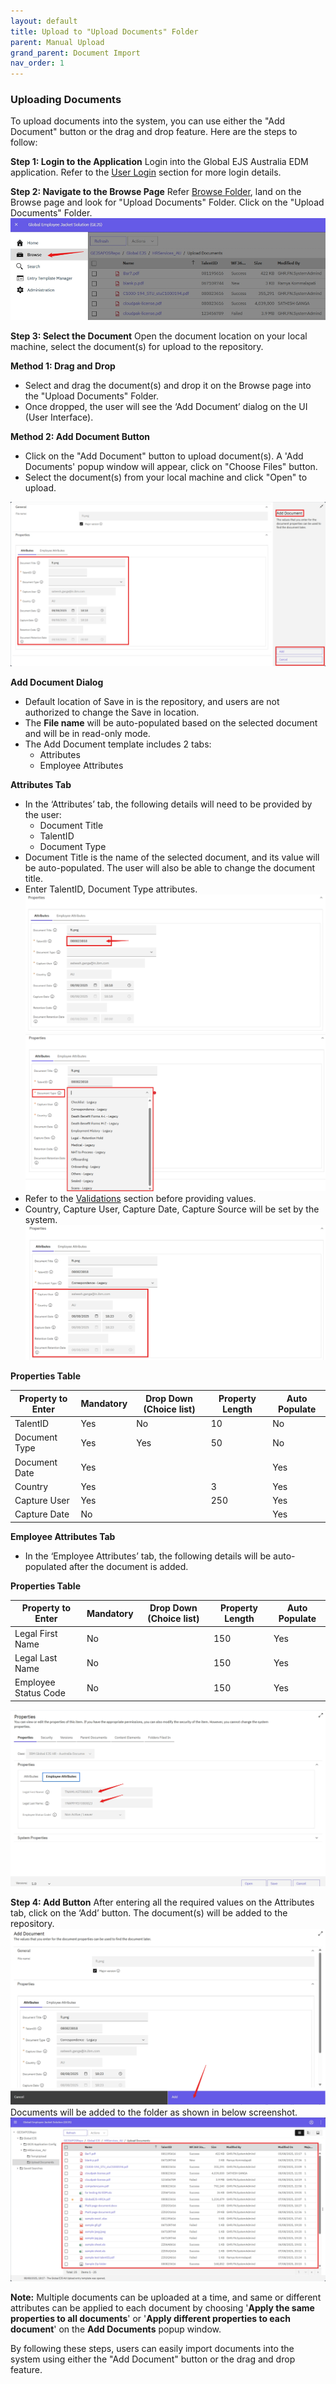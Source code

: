 ```yaml
---
layout: default
title: Upload to "Upload Documents" Folder
parent: Manual Upload
grand_parent: Document Import
nav_order: 1
---
```

### Uploading Documents
To upload documents into the system, you can use either the "Add Document" button or the drag and drop feature. Here are the steps to follow:

**Step 1: Login to the Application**
Login into the Global EJS Australia EDM application. Refer to the [User Login](https://pages.github.ibm.com/Global-EJS/GEJS-Australia-EDM-User-Manual/docs/UserLogin.html) section for more login details.

**Step 2: Navigate to the Browse Page**
Refer [Browse Folder](https://pages.github.ibm.com/Global-EJS/GEJS-Australia-EDM-User-Manual/docs/Actions/Browse.html), land on the Browse page and look for "Upload Documents" Folder. Click on the "Upload Documents" Folder.
![image](assets/images/uou7.png)

**Step 3: Select the Document**
Open the document location on your local machine, select the document(s) for upload to the repository.

**Method 1: Drag and Drop**

* Select and drag the document(s) and drop it on the Browse page into the "Upload Documents" Folder.
* Once dropped, the user will see the ‘Add Document’ dialog on the UI (User Interface).

**Method 2: Add Document Button**

* Click on the "Add Document" button to upload document(s). A 'Add Documents' popup window will appear, click on "Choose Files" button. 
* Select the document(s) from your local machine and click "Open" to upload.

![image](assets/images/uou1.png)

**Add Document Dialog**

* Default location of Save in is the repository, and users are not authorized to change the Save in location.
* The **File name** will be auto-populated based on the selected document and will be in read-only mode.
* The Add Document template includes 2 tabs:
	+ Attributes
	+ Employee Attributes

**Attributes Tab**

* In the ‘Attributes’ tab, the following details will need to be provided by the user:
	+ Document Title
	+ TalentID
	+ Document Type
* Document Title is the name of the selected document, and its value will be auto-populated. The user will also be able to change the document title.
* Enter TalentID, Document Type attributes.
![image](assets/images/uou2.png)   
![image](assets/images/uou3.png)
* Refer to the [Validations](https://pages.github.ibm.com/Global-EJS/GEJS-Australia-EDM-User-Manual/docs/DocumentImport/CommonFunctionalities/Validations.html) section before providing values.
* Country, Capture User, Capture Date, Capture Source will be set by the system.
![image](assets/images/uou4.png)

**Properties Table**

| Property to Enter | Mandatory | Drop Down (Choice list) | Property Length | Auto Populate |
| --- | --- | --- | --- | --- |
| TalentID | Yes | No | 10 | No |
| Document Type | Yes | Yes | 50 | No |
| Document Date | Yes |  |  | Yes |
| Country | Yes |  | 3 | Yes |
| Capture User | Yes |  | 250 | Yes |
| Capture Date | No |  |  | Yes |

**Employee Attributes Tab**

* In the ‘Employee Attributes’ tab, the following details will be auto-populated after the document is added.

**Properties Table**

| Property to Enter | Mandatory | Drop Down (Choice list) | Property Length | Auto Populate |
| --- | --- | --- | --- | --- |
| Legal First Name | No |  | 150 | Yes |
| Legal Last Name | No |  | 150 | Yes |
| Employee Status Code | No |  | 150 | Yes |

![image](assets/images/uou5.png)

**Step 4: Add Button**
After entering all the required values on the Attributes tab, click on the ‘Add’ button. The document(s) will be added to the repository.
![image](assets/images/uou6.png)
Documents will be added to the folder as shown in below screenshot.
![image](assets/images/uou8.png)


**Note:** Multiple documents can be uploaded at a time, and same or different attributes can be applied to each document by choosing '**Apply the same properties to all documents**' or '**Apply different properties to each document**' on the **Add Documents** popup window.

By following these steps, users can easily import documents into the system using either the "Add Document" button or the drag and drop feature.